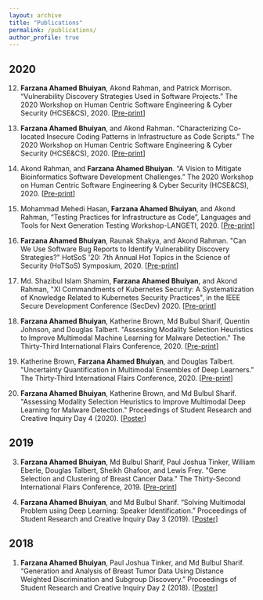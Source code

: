 ```yaml
---
layout: archive
title: "Publications"
permalink: /publications/
author_profile: true
---
```


## 2020

12. **Farzana Ahamed Bhuiyan**, Akond Rahman, and Patrick Morrison. “Vulnerability Discovery Strategies Used in Software Projects.” The 2020 Workshop on Human Centric Software Engineering & Cyber Security (HCSE&CS), 2020. [[Pre-print](https://fbhuiyan42.github.io/files/HCSE2020_Strategy.pdf)]

11. **Farzana Ahamed Bhuiyan**, and Akond Rahman. “Characterizing Co-located Insecure Coding Patterns in Infrastructure as Code Scripts.” The 2020 Workshop on Human Centric Software Engineering & Cyber Security (HCSE&CS), 2020. [[Pre-print](https://fbhuiyan42.github.io/files/HCSE2020_Colocation.pdf)]

10. Akond Rahman, and **Farzana Ahamed Bhuiyan**. “A Vision to Mitigate Bioinformatics Software Development Challenges.” The 2020 Workshop on Human Centric Software Engineering & Cyber Security (HCSE&CS), 2020. [[Pre-print](https://fbhuiyan42.github.io/files/HCSE2020_Bioinformatics.pdf)]

9. Mohammad Mehedi Hasan, **Farzana Ahamed Bhuiyan**, and Akond Rahman, “Testing Practices for Infrastructure as Code”, Languages and Tools for Next Generation Testing Workshop-LANGETI, 2020. [[Pre-print](https://fbhuiyan42.github.io/files/testing.pdf)]

8. **Farzana Ahamed Bhuiyan**, Raunak Shakya, and Akond Rahman. "Can We Use Software Bug Reports to Identify Vulnerability Discovery Strategies?" HotSoS '20: 7th Annual Hot Topics in the Science of Security (HoTSoS) Symposium, 2020. [[Pre-print](https://fbhuiyan42.github.io/files/HotSoS2020_StrategyMining.pdf)]

7. Md. Shazibul Islam Shamim, **Farzana Ahamed Bhuiyan**, and Akond Rahman, "XI Commandments of Kubernetes Security: A Systematization of Knowledge Related to Kubernetes Security Practices", in the IEEE Secure Development Conference (SecDev) 2020. [[Pre-print](https://fbhuiyan42.github.io/files/K8S_SecDev.pdf)]

6. **Farzana Ahamed Bhuiyan**, Katherine Brown, Md Bulbul Sharif, Quentin Johnson, and Douglas Talbert. "Assessing Modality Selection Heuristics to Improve Multimodal Machine Learning for Malware Detection." The Thirty-Third International Flairs Conference, 2020. [[Pre-print](https://fbhuiyan42.github.io/files/FLAIRS_multi_feature.pdf)]

5. Katherine Brown, **Farzana Ahamed Bhuiyan**, and Douglas Talbert. "Uncertainty Quantification in Multimodal Ensembles of Deep Learners." The Thirty-Third International Flairs Conference, 2020. [[Pre-print](https://fbhuiyan42.github.io/files/Flairs_uncertainity.pdf)]

4. **Farzana Ahamed Bhuiyan**, Katherine Brown, and Md Bulbul Sharif. "Assessing Modality Selection Heuristics to Improve Multimodal Deep Learning for Malware Detection." Proceedings of Student Research and Creative Inquiry Day 4 (2020). [[Poster](https://publish.tntech.edu/index.php/PSRCI/article/view/670)]

## 2019

3. **Farzana Ahamed Bhuiyan**, Md Bulbul Sharif, Paul Joshua Tinker, William Eberle, Douglas Talbert, Sheikh Ghafoor, and Lewis Frey. "Gene Selection and Clustering of Breast Cancer Data." The Thirty-Second International Flairs Conference, 2019. [[Pre-print](https://fbhuiyan42.github.io/files/Flairs_cancer.pdf)]

2. **Farzana Ahamed Bhuiyan**, and Md Bulbul Sharif. “Solving Multimodal Problem using Deep Learning: Speaker Identification.” Proceedings of Student Research and Creative Inquiry Day 3 (2019). [[Poster](https://publish.tntech.edu/index.php/PSRCI/article/view/526)]

## 2018

1. **Farzana Ahamed Bhuiyan**, Paul Joshua Tinker, and Md Bulbul Sharif. “Generation and Analysis of Breast Tumor Data Using Distance Weighted Discrimination and Subgroup Discovery.” Proceedings of Student Research and Creative Inquiry Day 2 (2018). [[Poster](https://publish.tntech.edu/index.php/PSRCI/article/view/294)]
